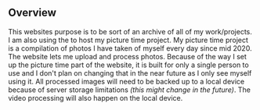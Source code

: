 ## Overview
This websites purpose is to be sort of an archive of all of my work/projects. I am also using the to host my picture time project. My picture time project is a compilation of photos I have taken of myself every day since mid 2020. The website lets me upload and process photos.
Because of the way I set up the picture time part of the website, it is built for only a single person to use and I don't plan on changing that in the near future as I only see myself using it. All processed images will need to be backed up to a local device because of server storage limitations *(this might change in the future)*. The video processing will also happen on the local device.